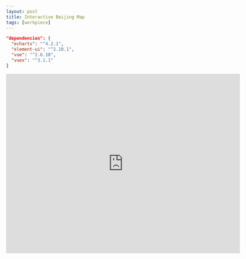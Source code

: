 ```yaml
---
layout: post
title: Interactive Beijing Map
tags: [workpiece]
---
```

```json
"dependencies": {
  "echarts": "^4.2.1",
  "element-ui": "^2.10.1",
  "vue": "^2.6.10",
  "vuex": "^3.1.1"
}
```
<iframe src="http://luyang1026.github.io/reactive-map-beijing/" width="640" height="490" frameborder="0" scrolling="no"></iframe>
